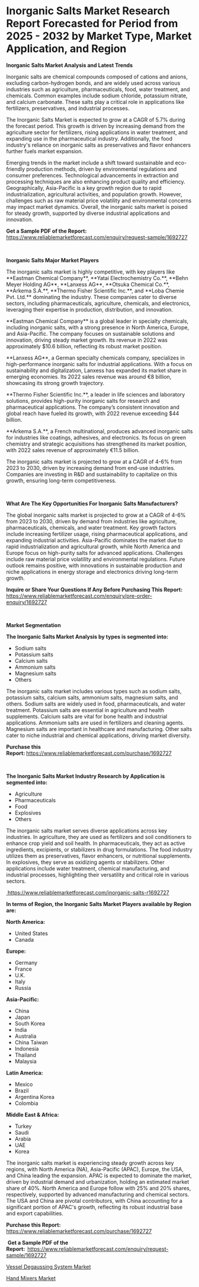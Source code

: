 <p><h1>Inorganic Salts Market Research Report Forecasted for Period from 2025 -  2032 by Market Type, Market Application, and Region</h1></p><p><strong>Inorganic Salts Market Analysis and Latest Trends</strong></p>
<p><p>Inorganic salts are chemical compounds composed of cations and anions, excluding carbon-hydrogen bonds, and are widely used across various industries such as agriculture, pharmaceuticals, food, water treatment, and chemicals. Common examples include sodium chloride, potassium nitrate, and calcium carbonate. These salts play a critical role in applications like fertilizers, preservatives, and industrial processes.</p><p>The Inorganic Salts Market is expected to grow at a CAGR of 5.7% during the forecast period. This growth is driven by increasing demand from the agriculture sector for fertilizers, rising applications in water treatment, and expanding use in the pharmaceutical industry. Additionally, the food industry's reliance on inorganic salts as preservatives and flavor enhancers further fuels market expansion.</p><p>Emerging trends in the market include a shift toward sustainable and eco-friendly production methods, driven by environmental regulations and consumer preferences. Technological advancements in extraction and processing techniques are also enhancing product quality and efficiency. Geographically, Asia-Pacific is a key growth region due to rapid industrialization, agricultural activities, and population growth. However, challenges such as raw material price volatility and environmental concerns may impact market dynamics. Overall, the inorganic salts market is poised for steady growth, supported by diverse industrial applications and innovation.</p></p>
<p><strong>Get a Sample PDF of the Report:&nbsp;</strong> <a href="https://www.reliablemarketforecast.com/enquiry/request-sample/1692727?utm_campaign=1674&utm_medium=2&utm_source=Github&utm_content=ia&utm_term=24012025&utm_id=inorganic-salts">https://www.reliablemarketforecast.com/enquiry/request-sample/1692727</a></p>
<p>&nbsp;</p>
<p><strong>Inorganic Salts Major Market Players</strong></p>
<p><p>The inorganic salts market is highly competitive, with key players like **Eastman Chemical Company**, **Yatai Electrochemistry Co.**, **Behn Meyer Holding AG**, **Lanxess AG**, **Otsuka Chemical Co.**, **Arkema S.A.**, **Thermo Fisher Scientific Inc.**, and **Loba Chemie Pvt. Ltd.** dominating the industry. These companies cater to diverse sectors, including pharmaceuticals, agriculture, chemicals, and electronics, leveraging their expertise in production, distribution, and innovation.</p><p>**Eastman Chemical Company** is a global leader in specialty chemicals, including inorganic salts, with a strong presence in North America, Europe, and Asia-Pacific. The company focuses on sustainable solutions and innovation, driving steady market growth. Its revenue in 2022 was approximately $10.6 billion, reflecting its robust market position.</p><p>**Lanxess AG**, a German specialty chemicals company, specializes in high-performance inorganic salts for industrial applications. With a focus on sustainability and digitalization, Lanxess has expanded its market share in emerging economies. Its 2022 sales revenue was around €8 billion, showcasing its strong growth trajectory.</p><p>**Thermo Fisher Scientific Inc.**, a leader in life sciences and laboratory solutions, provides high-purity inorganic salts for research and pharmaceutical applications. The company’s consistent innovation and global reach have fueled its growth, with 2022 revenue exceeding $44 billion.</p><p>**Arkema S.A.**, a French multinational, produces advanced inorganic salts for industries like coatings, adhesives, and electronics. Its focus on green chemistry and strategic acquisitions has strengthened its market position, with 2022 sales revenue of approximately €11.5 billion.</p><p>The inorganic salts market is projected to grow at a CAGR of 4-6% from 2023 to 2030, driven by increasing demand from end-use industries. Companies are investing in R&D and sustainability to capitalize on this growth, ensuring long-term competitiveness.</p></p>
<p>&nbsp;</p>
<p><strong>What Are The Key Opportunities For Inorganic Salts Manufacturers?</strong></p>
<p><p>The global inorganic salts market is projected to grow at a CAGR of 4-6% from 2023 to 2030, driven by demand from industries like agriculture, pharmaceuticals, chemicals, and water treatment. Key growth factors include increasing fertilizer usage, rising pharmaceutical applications, and expanding industrial activities. Asia-Pacific dominates the market due to rapid industrialization and agricultural growth, while North America and Europe focus on high-purity salts for advanced applications. Challenges include raw material price volatility and environmental regulations. Future outlook remains positive, with innovations in sustainable production and niche applications in energy storage and electronics driving long-term growth.</p></p>
<p><strong>Inquire or Share Your Questions If Any Before Purchasing This Report:</strong> <a href="https://www.reliablemarketforecast.com/enquiry/pre-order-enquiry/1692727?utm_campaign=1674&utm_medium=2&utm_source=Github&utm_content=ia&utm_term=24012025&utm_id=inorganic-salts">https://www.reliablemarketforecast.com/enquiry/pre-order-enquiry/1692727</a></p>
<p>&nbsp;</p>
<p><strong>Market Segmentation</strong></p>
<p><strong>The Inorganic Salts Market Analysis by types is segmented into:</strong></p>
<p><ul><li>Sodium salts</li><li>Potassium salts</li><li>Calcium salts</li><li>Ammonium salts</li><li>Magnesium salts</li><li>Others</li></ul></p>
<p><p>The inorganic salts market includes various types such as sodium salts, potassium salts, calcium salts, ammonium salts, magnesium salts, and others. Sodium salts are widely used in food, pharmaceuticals, and water treatment. Potassium salts are essential in agriculture and health supplements. Calcium salts are vital for bone health and industrial applications. Ammonium salts are used in fertilizers and cleaning agents. Magnesium salts are important in healthcare and manufacturing. Other salts cater to niche industrial and chemical applications, driving market diversity.</p></p>
<p><strong>Purchase this Report:&nbsp;</strong><a href="https://www.reliablemarketforecast.com/purchase/1692727?utm_campaign=1674&utm_medium=2&utm_source=Github&utm_content=ia&utm_term=24012025&utm_id=inorganic-salts">https://www.reliablemarketforecast.com/purchase/1692727</a></p>
<p>&nbsp;</p>
<p><strong>The Inorganic Salts Market Industry Research by Application is segmented into:</strong></p>
<p><ul><li>Agriculture</li><li>Pharmaceuticals</li><li>Food</li><li>Explosives</li><li>Others</li></ul></p>
<p><p>The inorganic salts market serves diverse applications across key industries. In agriculture, they are used as fertilizers and soil conditioners to enhance crop yield and soil health. In pharmaceuticals, they act as active ingredients, excipients, or stabilizers in drug formulations. The food industry utilizes them as preservatives, flavor enhancers, or nutritional supplements. In explosives, they serve as oxidizing agents or stabilizers. Other applications include water treatment, chemical manufacturing, and industrial processes, highlighting their versatility and critical role in various sectors.</p></p>
<p><a href="https://www.reliablemarketforecast.com/inorganic-salts-r1692727?utm_campaign=1674&utm_medium=2&utm_source=Github&utm_content=ia&utm_term=24012025&utm_id=inorganic-salts">&nbsp;https://www.reliablemarketforecast.com/inorganic-salts-r1692727</a></p>
<p><strong>In terms of Region, the Inorganic Salts Market Players available by Region are:</strong></p>
<p>
    <p> <strong> North America: </strong>
        <ul>
            <li>United States</li>
            <li>Canada</li>
        </ul>
        </p> 
    <p> <strong> Europe: </strong>
        <ul>
            <li>Germany</li>
            <li>France</li>
            <li>U.K.</li>
            <li>Italy</li>
            <li>Russia</li>
        </ul>
        </p> 
    <p> <strong> Asia-Pacific: </strong>
        <ul>
            <li>China</li>
            <li>Japan</li>
            <li>South Korea</li>
            <li>India</li>
            <li>Australia</li>
            <li>China Taiwan</li>
            <li>Indonesia</li>
            <li>Thailand</li>
            <li>Malaysia</li>
        </ul>
        </p> 
    <p> <strong> Latin America: </strong>
        <ul>
            <li>Mexico</li>
            <li>Brazil</li>
            <li>Argentina Korea</li>
            <li>Colombia</li>
        </ul>
        </p> 
    <p> <strong> Middle East & Africa: </strong>
        <ul>
            <li>Turkey</li>
            <li>Saudi</li>
            <li>Arabia</li>
            <li>UAE</li>
            <li>Korea</li>
        </ul>
    </p>
    </p>
<p><p>The inorganic salts market is experiencing steady growth across key regions, with North America (NA), Asia-Pacific (APAC), Europe, the USA, and China leading the expansion. APAC is expected to dominate the market, driven by industrial demand and urbanization, holding an estimated market share of 40%. North America and Europe follow with 25% and 20% shares, respectively, supported by advanced manufacturing and chemical sectors. The USA and China are pivotal contributors, with China accounting for a significant portion of APAC's growth, reflecting its robust industrial base and export capabilities.</p></p>
<p><strong>Purchase this Report: </strong><a href="https://www.reliablemarketforecast.com/purchase/1692727?utm_campaign=1674&utm_medium=2&utm_source=Github&utm_content=ia&utm_term=24012025&utm_id=inorganic-salts">https://www.reliablemarketforecast.com/purchase/1692727</a></p>
<p>&nbsp;<strong>Get a Sample PDF of the Report:&nbsp;&nbsp;</strong><a href="https://www.reliablemarketforecast.com/enquiry/request-sample/1692727?utm_campaign=1674&utm_medium=2&utm_source=Github&utm_content=ia&utm_term=24012025&utm_id=inorganic-salts">https://www.reliablemarketforecast.com/enquiry/request-sample/1692727</a></p>
<p><strong></strong></p>
<p><p><a href="https://www.linkedin.com/pulse/comprehensive-examination-vessel-degaussing-system-market-vamde?utm_campaign=1674&utm_medium=2&utm_source=Github&utm_content=ia&utm_term=24012025&utm_id=inorganic-salts">Vessel Degaussing System Market</a></p><p><a href="https://www.linkedin.com/pulse/hand-mixers-market-trends-prediction-ofthe-cagr126from-rq25e?utm_campaign=1674&utm_medium=2&utm_source=Github&utm_content=ia&utm_term=24012025&utm_id=inorganic-salts">Hand Mixers Market</a></p></p>